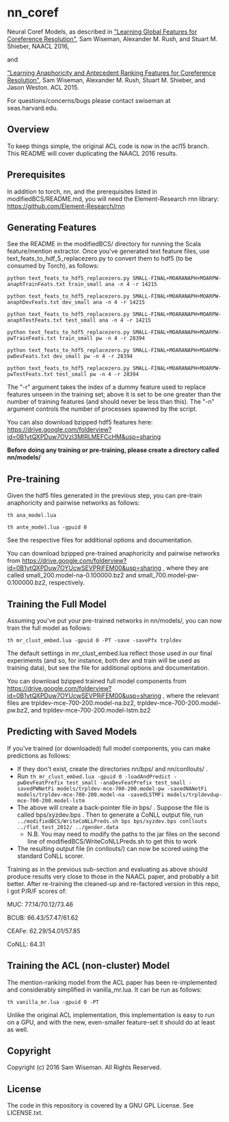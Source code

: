 # nn_coref
Neural Coref Models, as described in 
["Learning Global Features for Coreference Resolution"](http://nlp.seas.harvard.edu/papers/corefmain.pdf), Sam Wiseman, Alexander M. Rush, and Stuart M. Shieber, NAACL 2016,

and

["Learning Anaphoricity and Antecedent Ranking Features for Coreference Resolution"](http://people.seas.harvard.edu/~srush/acl15.pdf), Sam Wiseman, Alexander M. Rush, Stuart M. Shieber, and Jason Weston. ACL 2015.

For questions/concerns/bugs please contact swiseman at seas.harvard.edu.


## Overview
To keep things simple, the original ACL code is now in the acl15 branch. This README will cover duplicating the NAACL 2016 results.

## Prerequisites
In addition to torch, nn, and the prerequisites listed in modifiedBCS/README.md, you will need the Element-Research rnn library: https://github.com/Element-Research/rnn

## Generating Features
See the README in the modifiedBCS/ directory for running the Scala feature/mention extractor. Once you've generated text feature files, use text_feats_to_hdf_5_replacezero.py to convert them to hdf5 (to be consumed by Torch), as follows:

```python text_feats_to_hdf5_replacezero.py SMALL-FINAL+MOARANAPH+MOARPW-anaphTrainFeats.txt train_small ana -n 4 -r 14215```

```python text_feats_to_hdf5_replacezero.py SMALL-FINAL+MOARANAPH+MOARPW-anaphDevFeats.txt dev_small ana -n 4 -r 14215```

```python text_feats_to_hdf5_replacezero.py SMALL-FINAL+MOARANAPH+MOARPW-anaphTestFeats.txt test_small ana -n 4 -r 14215```

```python text_feats_to_hdf5_replacezero.py SMALL-FINAL+MOARANAPH+MOARPW-pwTrainFeats.txt train_small pw -n 4 -r 28394```

```python text_feats_to_hdf5_replacezero.py SMALL-FINAL+MOARANAPH+MOARPW-pwDevFeats.txt dev_small pw -n 4 -r 28394```

```python text_feats_to_hdf5_replacezero.py SMALL-FINAL+MOARANAPH+MOARPW-pwTestFeats.txt test_small pw -n 4 -r 28394```

The "-r" argument takes the index of a dummy feature used to replace features unseen in the training set; above it is set to be one greater than the number of training features (and should never be less than this). The "-n" argument controls the number of processes spawned by the script.

You can also download bzipped hdf5 features here: https://drive.google.com/folderview?id=0B1ytQXPDuw7OVzI3MlRLMEFCcHM&usp=sharing 

**Before doing any training or pre-training, please create a directory called nn/models/**

## Pre-training
Given the hdf5 files generated in the previous step, you can pre-train anaphoricity and pairwise networks as follows:

```th ana_model.lua```

```th ante_model.lua -gpuid 0```

See the respective files for additional options and documentation.

You can download bzipped pre-trained anaphoricity and pairwise networks from https://drive.google.com/folderview?id=0B1ytQXPDuw7OYUcwSEVPRjFEM00&usp=sharing , where they are called small_200.model-na-0.100000.bz2 and small_700.model-pw-0.100000.bz2, respectively.

## Training the Full Model
Assuming you've put your pre-trained networks in nn/models/, you can now train the full model as follows:

```th mr_clust_embed.lua -gpuid 0 -PT -save -savePfx trpldev```

The default settings in mr_clust_embed.lua reflect those used in our final experiments (and so, for instance, both dev and train will be used as training data), but see the file for additional options and documentation.

You can download bzipped trained full model components from https://drive.google.com/folderview?id=0B1ytQXPDuw7OYUcwSEVPRjFEM00&usp=sharing , where the relevant files are trpldev-mce-700-200.model-na.bz2, trpldev-mce-700-200.model-pw.bz2, and trpldev-mce-700-200.model-lstm.bz2

## Predicting with Saved Models
If you've trained (or downloaded) full model components, you can make predictions as follows:

- If they don't exist, create the directories nn/bps/ and nn/conllouts/ .
- Run ```th mr_clust_embed.lua -gpuid 0 -loadAndPredict -pwDevFeatPrefix test_small -anaDevFeatPrefix test_small -savedPWNetFi models/trpldev-mce-700-200.model-pw -savedNANetFi models/trpldev-mce-700-200.model-na -savedLSTMFi models/trpldevdup-mce-700-200.model-lstm```
- The above will create a back-pointer file in bps/ . Suppose the file is called bps/xyzdev.bps . Then to generate a CoNLL output file, run ```../modifiedBCS/WriteCoNLLPreds.sh bps bps/xyzdev.bps conllouts ../flat_test_2012/ ../gender.data```
    - N.B. You may need to modify the paths to the jar files on the second line of modifiedBCS/WriteCoNLLPreds.sh to get this to work
- The resulting output file (in conllouts/) can now be scored using the standard CoNLL scorer.

Training as in the previous sub-section and evaluating as above should produce results very close to those in the NAACL paper, and probably a bit better. After re-training the cleaned-up and re-factored version in this repo, I got P/R/F scores of:

MUC: 77.14/70.12/73.46

BCUB: 66.43/57.47/61.62

CEAFe: 62.29/54.01/57.85

CoNLL: 64.31

## Training the ACL (non-cluster) Model
The mention-ranking model from the ACL paper has been re-implemented and considerably simplified in vanilla_mr.lua. It can be run as follows:

```th vanilla_mr.lua -gpuid 0 -PT```

Unlike the original ACL implementation, this implementation is easy to run on a GPU, and with the new, even-smaller feature-set it should do at least as well. 

## Copyright
Copyright (c) 2016 Sam Wiseman. All Rights Reserved.

## License
The code in this repository is covered by a GNU GPL License. See LICENSE.txt.

